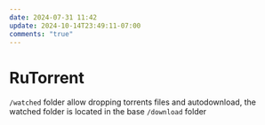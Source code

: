 ```yaml
---
date: 2024-07-31 11:42
update: 2024-10-14T23:49:11-07:00
comments: "true"
---
```


# RuTorrent
`/watched` folder allow dropping torrents files and autodownload, the watched folder is located in the base `/download` folder